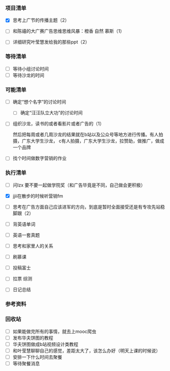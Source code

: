 ### 项目清单

- [x] 思考上广节的传播主题（2）

- [ ] 和陈禧的大广赛广告思维思维风暴：橙香 自然 慕斯（1）

- [ ] 详细研究叶莹慧发给我的那些ppt（2）

  

### 等待清单

- [ ] 等待小组讨论时间
- [ ] 等待沙龙的时间

### 可能清单

- [ ] 确定“想个名字”的讨论时间

  - [ ] 确定“汪汪队立大功”的讨论时间

- [ ] 组织沙龙，读书的或者看影片或者广告的（1）

  然后把每周或者几周沙龙的结果就在b站以及公众号等地方进行传播。有人拍摄，广东大学生沙龙，   c有人拍摄，广东大学生沙龙，拉赞助，做推广，做成一个品牌

- [ ] 找个时间做数字营销的作业

### 执行清单

- [ ] 问lzx 要不要一起做学院奖（和广告毕竟是不同，自己做会更积极）

- [x] jjii在散步的时候听营销fm
- [ ] 思考在广告方面自己应该进军的方向，到底是暂时全面接受还是有专攻先站稳脚跟（2）
- [ ] 背英语单词
- [ ] 英语一套真题
- [ ] 思考和家里人的关系
- [ ] 刷慕课
- [ ] 投稿富士
- [ ] 拉票 综测
- [ ] 日记总结



### 参考资料

### 回收站

- [ ] 如果能做完所有的事情，就去上mooc爬虫
- [ ] 发布华夫饼图的教程
- [ ] 华夫饼图做成b站视频设计类教程
- [ ] 和叶莹慧聊聊自己的感觉，差距太大了，该怎么办好（明天上课的时候说）
- [ ] 安排一下什么时间去聚餐
- [ ] 等待聚餐消息
